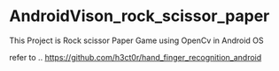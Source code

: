 # AndroidVison_rock_scissor_paper

This Project is Rock scissor Paper Game using OpenCv in Android OS

refer to .. https://github.com/h3ct0r/hand_finger_recognition_android

